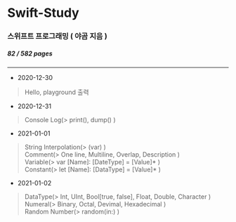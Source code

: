 # Swift-Study
### 스위프트 프로그래밍 ( 야곰 지음 )
##### 82 / 582 pages
---

- 2020-12-30
>Hello, playground 출력

- 2020-12-31
>Console Log(> print(), dump() )    

- 2021-01-01
>String Interpolation(> \(var) )    
>Comment(> One line, Multiline, Overlap, Description )    
>Variable(> var [Name]: [DateType] = [Value]* )    
>Constant(> let [Name]: [DataType] = [Value]* )    

- 2021-01-02
>DataType(> Int, UInt, Bool[true, false], Float, Double, Character )    
>Numeral(> Binary, Octal, Devimal, Hexadecimal )    
>Random Number(> random(in:) )    